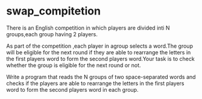# swap_compitetion
There is an English competition in which players are divided inti N groups,each group having 2 players.

As part of the competition ,each player in agroup selects a word.The group will be eligible for the next round if they are able to rearrange the letters in the first players word
to form the second players word.Your task is to check whether the group is eligible for the next round or not.

Write a program that reads the N groups of two space-separated words and checks if the players are able to  rearrange the letters in the first players word to form the second
players word in each group.

